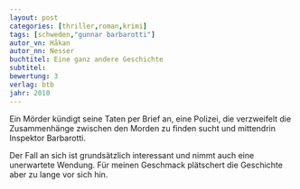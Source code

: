 ```yaml
---
layout: post
categories: [thriller,roman,krimi]
tags: [schweden,"gunnar barbarotti"]
autor_vn: Håkan
autor_nn: Nesser
buchtitel: Eine ganz andere Geschichte
subtitel:
bewertung: 3
verlag: btb
jahr: 2010
---
```


Ein Mörder kündigt seine Taten per Brief an, eine Polizei, die verzweifelt die Zusammenhänge zwischen den Morden zu finden sucht und mittendrin Inspektor Barbarotti.

Der Fall an sich ist grundsätzlich interessant und nimmt auch eine unerwartete Wendung. Für meinen Geschmack plätschert die Geschichte aber zu lange vor sich hin.
